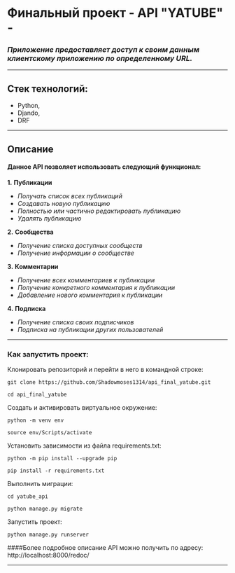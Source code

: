 # Финальный проект - API "YATUBE" -
### **_Приложение предоставляет доступ к своим данным клиентскому приложению по определенному URL._**
***
## Стек технологий:
* Python,
* Djando,
* DRF
***
## Описание
#### Данное API позволяет использовать следующий функционал:

__1.__ __Публикации__

* _Получать список всех публикаций_
* _Создавать новую публикацию_
* _Полностью или частично редактировать публикацию_
* _Удалять публикацию_

__2.__ __Сообщества__

* _Получение списка доступных сообществ_
* _Получение информации о сообществе_

__3.__ __Комментарии__
* _Получение всех комментариев к публикации_
* _Получение конкретного комментария к публикации_
* _Добавление нового комментария к публикации_

__4.__ __Подписка__
* _Получение списка своих подписчиков_
* _Подписка на публикации других пользователей_
***

### Как запустить проект:

Клонировать репозиторий и перейти в него в командной строке:

```
git clone https://github.com/Shadowmoses1314/api_final_yatube.git
```

```
cd api_final_yatube
```

Cоздать и активировать виртуальное окружение:

```
python -m venv env
```

```
source env/Scripts/activate
```

Установить зависимости из файла requirements.txt:

```
python -m pip install --upgrade pip
```

```
pip install -r requirements.txt
```

Выполнить миграции:
```
cd yatube_api
```

```
python manage.py migrate
```

Запустить проект:

```
python manage.py runserver
```

####Более подробное описание API можно получить по адресу:
http://localhost:8000/redoc/
***
